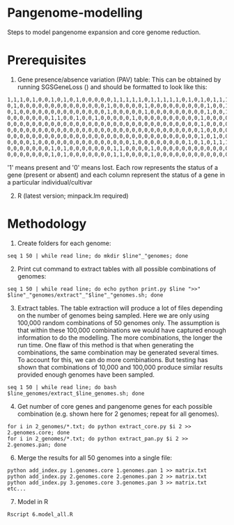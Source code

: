 # Pangenome-modelling
Steps to model pangenome expansion and core genome reduction.

# Prerequisites
1. Gene presence/absence variation (PAV) table: This can be obtained by running SGSGeneLoss () and should be formatted to look like this:
```
1,1,1,0,1,0,0,1,0,1,0,1,0,0,0,0,0,1,1,1,1,1,0,1,1,1,1,1,0,1,0,1,0,1,1,1,1,1,1,1,1,0,1,1,1,1,1,1,1,1
0,1,0,0,0,0,0,0,0,0,0,0,0,0,0,0,1,0,0,0,0,0,1,0,0,0,0,0,0,0,0,0,1,0,0,1,0,0,0,0,1,1,0,0,0,1,0,1,0,0
0,1,0,0,0,0,0,0,0,0,0,0,0,0,0,0,1,0,0,0,0,0,1,0,0,0,0,0,0,0,0,0,1,0,0,1,0,0,0,0,1,1,0,0,0,1,0,1,0,0
0,0,0,0,0,0,0,1,1,0,0,1,0,0,1,0,0,0,0,0,1,0,0,0,0,0,0,0,0,0,0,1,0,0,0,0,1,1,0,0,1,0,1,0,1,1,1,1,0,0
0,0,0,0,0,0,0,0,0,0,0,0,0,0,0,0,0,0,0,0,0,0,0,0,0,0,0,0,0,0,0,1,0,0,0,0,0,1,1,0,0,0,0,0,1,0,0,0,0,0
0,0,0,0,0,0,0,0,0,0,0,0,0,0,0,0,0,0,0,0,0,0,0,0,0,0,0,0,0,0,0,1,0,0,0,0,0,1,1,0,0,0,0,0,1,0,0,0,0,0
0,0,0,0,0,0,0,0,0,0,0,0,0,0,0,0,0,0,0,0,0,0,0,0,0,0,0,0,0,0,0,1,0,1,0,0,1,1,1,0,1,0,0,0,1,1,1,0,0,0
0,0,0,0,1,0,0,0,0,0,0,0,0,0,0,0,0,0,0,0,1,0,0,0,0,0,0,0,0,1,0,1,0,1,1,1,1,1,0,1,1,0,1,0,1,1,1,0,0,0
0,0,0,0,0,0,0,1,0,1,0,0,0,0,0,0,0,1,1,0,0,0,0,1,0,0,0,0,0,0,0,0,0,0,0,0,0,0,0,1,0,0,0,1,0,0,0,1,1,0
0,0,0,0,0,0,0,1,0,1,0,0,0,0,0,0,0,1,1,0,0,0,0,1,0,0,0,0,0,0,0,0,0,0,0,0,0,0,0,1,0,0,0,1,0,0,0,1,1,0
```
'1' means present and '0' means lost. Each row represents the status of a gene (present or absent) and each column represent the status of a gene in a particular individual/cultivar

2. R (latest version; minpack.lm required)

# Methodology

1. Create folders for each genome:

```
seq 1 50 | while read line; do mkdir $line"_"genomes; done
```

2. Print cut command to extract tables with all possible combinations of genomes:

```
seq 1 50 | while read line; do echo python print.py $line ">>" $line"_"genomes/extract"_"$line"_"genomes.sh; done
```

3. Extract tables. The table extraction will produce a lot of files depending on the number of genomes being sampled. Here we are only using 100,000 random combinations of 50 genomes only. The assumption is that within these 100,000 combinations we would have captured enough information to do the modelling. The more combinations, the longer the run time. One flaw of this method is that when generating the combinations, the same combination may be generated several times. To account for this, we can do more combinations. But testing has shown that combinations of 10,000 and 100,000 produce similar results provided enough genomes have been sampled.

```
seq 1 50 | while read line; do bash $line_genomes/extract_$line_genomes.sh; done
```

4. Get number of core genes and pangenome genes for each possible combination (e.g. shown here for 2 genomes; repeat for all genomes).

```
for i in 2_genomes/*.txt; do python extract_core.py $i 2 >> 2.genomes.core; done
for i in 2_genomes/*.txt; do python extract_pan.py $i 2 >> 2.genomes.pan; done
```

6. Merge the results for all 50 genomes into a single file:

```
python add_index.py 1.genomes.core 1.genomes.pan 1 >> matrix.txt
python add_index.py 2.genomes.core 2.genomes.pan 2 >> matrix.txt
python add_index.py 3.genomes.core 3.genomes.pan 3 >> matrix.txt
etc...
```

7. Model in R
```
Rscript 6.model_all.R
```
